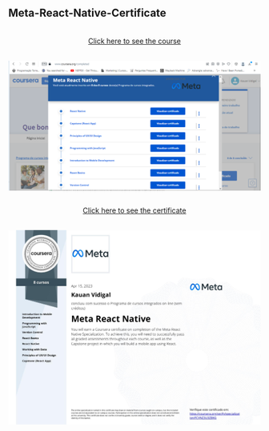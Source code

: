 ## Meta-React-Native-Certificate

<p align="center">
<br/>
<a href="https://www.coursera.org/specializations/meta-react-native?" target="_blank">Click here to see the course</a>
</p>
<br/>
<img  href="https://www.coursera.org/specializations/meta-react-native?" align="center" src="./view.png" alt="Meta Front-End Developer"/>

<p align="center">
<br/>
<a href="https://www.coursera.org/account/accomplishments/specialization/certificate/FCVNZ3U3ZBKG" target="_blank">Click here to see the certificate</a>
</p>
<br/>
<img  href="https://www.coursera.org/account/accomplishments/specialization/certificate/FCVNZ3U3ZBKG" align="center" src="./Certificate.jpg" alt="Meta Front-End Developer"/>